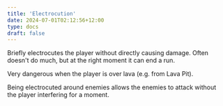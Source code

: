 ```yaml
---
title: 'Electrocution'
date: 2024-07-01T02:12:56+12:00
type: docs
draft: false
---
```


Briefly electrocutes the player without directly causing damage. Often doesn't do much, but at the right moment it can end a run.

Very dangerous when the player is over lava (e.g. from Lava Pit).

Being electrocuted around enemies allows the enemies to attack without the player interfering for a moment.

